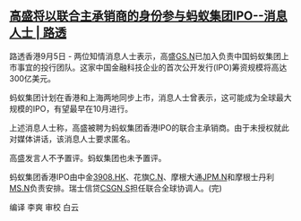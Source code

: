 <!--1599445398000-->
[高盛将以联合主承销商的身份参与蚂蚁集团IPO--消息人士 | 路透](https://cn.reuters.com/article/goldman-sachs-ant-ipo-sources-0905-sat-idCNKBS25Y035)
------

<div><i></i></div><p class="Paragraph-paragraph-2Bgue ArticleBody-para-TD_9x"><span>路透香港9月5日 - 两位知情消息人士表示，高盛</span><span><a href="/companies/GS.N">GS.N</a></span><span>已加入负责中国蚂蚁集团上市事宜的投行团队。这家中国金融科技企业的首次公开发行(IPO)筹资规模将高达300亿美元。</span></p><p class="Paragraph-paragraph-2Bgue ArticleBody-para-TD_9x">蚂蚁集团计划在香港和上海两地同步上市，消息人士曾表示，这可能成为全球最大规模的IPO，有望最早在10月进行。</p><p class="Paragraph-paragraph-2Bgue ArticleBody-para-TD_9x">上述消息人士称，高盛被聘为蚂蚁集团香港IPO的联合主承销商。由于未授权就此对媒体讲话，该消息人士要求匿名。</p><p class="Paragraph-paragraph-2Bgue ArticleBody-para-TD_9x">高盛发言人不予置评。蚂蚁集团也未予置评。</p><p class="Paragraph-paragraph-2Bgue ArticleBody-para-TD_9x"><span>蚂蚁集团香港IPO由中金</span><span><a href="/companies/3908.HK">3908.HK</a></span><span>、花旗</span><span><a href="/companies/C.N">C.N</a></span><span>、摩根大通</span><span><a href="/companies/JPM.N">JPM.N</a></span><span>和摩根士丹利</span><span><a href="/companies/MS.N">MS.N</a></span><span>负责安排。瑞士信贷</span><span><a href="/companies/CSGN.S">CSGN.S</a></span><span>担任联合全球协调人。(完) </span></p><div><div class="Attribution-attribution-Y5JpY"><p>编译 李爽 审校 白云</p>
